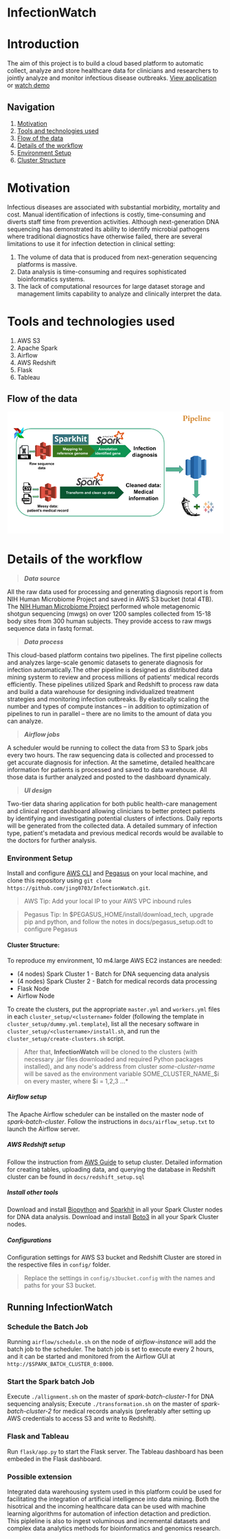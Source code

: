 # InfectionWatch

# Introduction

The aim of this project is to build a cloud based platform to automatic collect, analyze and store healthcare data for clinicians and researchers to jointly analyze and monitor infectious disease outbreaks. 
[View application](rtinfo-insight.com) or [watch demo](https://youtu.be/Tj8cIbmGHsM)

## Navigation

1. [Motivation](#about)
2. [Tools and technologies used](#engineering-design)
3. [Flow of the data](#flow-of-the-data)
4. [Details of the workflow](#details-of-the-workflow)
5. [Environment Setup](#environment-setup)
6. [Cluster Structure](#cluster-structure)


# Motivation

Infectious diseases are associated with substantial morbidity, mortality and cost. Manual identification of infections is costly, time-consuming and diverts staff time from prevention activities. Although next-generation DNA sequencing has demonstrated its ability to identify microbial pathogens where traditional diagnostics have otherwise failed, there are several limitations to use it for infection detection in clinical setting: 
1. The volume of data that is produced from next-generation sequencing platforms is massive. 
2. Data analysis is time-consuming and requires sophisticated bioinformatics systems. 
3. The lack of computational resources for large dataset storage and management limits capability to analyze and clinically interpret the data.


# Tools and technologies used 

1. AWS S3
2. Apache Spark
3. Airflow
4. AWS Redshift
5. Flask 
6. Tableau

Flow of the data
------------------------------------

![Alt text](pipeline.png?raw=true "Optional Title")

# Details of the workflow

> ***Data source*** 

All the raw data used for processing and generating diagnosis report is from NIH Human Microbiome Project and saved in AWS S3 bucket (total 4TB). The [NIH Human Microbiome Project](https://portal.hmpdacc.org/search/s?facetTab=files&filters=%7B%22op%22:%22and%22,%22content%22:%5B%7B%22op%22:%22in%22,%22content%22:%7B%22field%22:%22files.file_format%22,%22value%22:%5B%22FASTA%22,%22FASTQ%22%5D%7D%7D%5D%7D) performed whole metagenomic shotgun sequencing (mwgs) on over 1200 samples collected from 15-18 body sites from 300 human subjects. They provide access to raw mwgs sequence data in fastq format.

> ***Data process***

This cloud-based platform contains two pipelines. The first pipeline collects and analyzes large-scale genomic datasets to generate diagnosis for infection automatically.The other pipeline is designed as distributed data mining systerm to review and process millions of patients’ medical records efficiently. 
These pipelines utilized Spark and Redshift to process raw data and build a data warehouse for designing individualized treatment strategies and monitoring infection outbreaks. By elastically scaling the number and types of compute instances – in addition to optimization of pipelines to run in parallel – there are no limits to the amount of data you can analyze. 

> ***Airflow jobs***

A scheduler would be running to collect the data from S3 to Spark jobs every two hours. The raw sequencing data is collected and processed to get accurate diagnosis for infection. At the sametime, detailed healthcare information for patients is processed and saved to data warehouse. All those data is further analyzed and posted to the dashboard dynamicaly. 

> ***UI design***

Two-tier data sharing application for both public health-care management and clinical report dashboard allowing clinicians to better protect patients by identifying and investigating potential clusters of infections.
Daily reports will be generated from the collected data. A detailed summary of infection type, patient's metadata and previous medical records would be available to the doctors for further analysis.

### Environment Setup

Install and configure [AWS CLI](https://aws.amazon.com/cli/) and [Pegasus](https://github.com/InsightDataScience/pegasus) on your local machine, and clone this repository using
`git clone https://github.com/jing0703/InfectionWatch.git`.

> AWS Tip: Add your local IP to your AWS VPC inbound rules

> Pegasus Tip: In $PEGASUS_HOME/install/download_tech, upgrade pip and python, and follow the notes in docs/pegasus_setup.odt to configure Pegasus

#### Cluster Structure:

To reproduce my environment, 10 m4.large AWS EC2 instances are needed:
- (4 nodes) Spark Cluster 1 - Batch for DNA sequencing data analysis
- (4 nodes) Spark Cluster 2 - Batch for medical records data processing
- Flask Node
- Airflow Node

To create the clusters, put the appropriate `master.yml` and `workers.yml` files in each `cluster_setup/<clustername>` folder (following the template in `cluster_setup/dummy.yml.template`), list all the necesary software in `cluster_setup/<clustername>/install.sh`, and run the `cluster_setup/create-clusters.sh` script.

> After that, **InfectionWatch** will be cloned to the clusters (with necessary .jar files downloaded and required Python packages installed), and any node's address from cluster *some-cluster-name* will be saved as the environment variable SOME_CLUSTER_NAME_$i on every master, where $i = 1,2,3 ...*


##### Airflow setup

The Apache Airflow scheduler can be installed on the master node of *spark-batch-cluster*. Follow the instructions in `docs/airflow_setup.txt` to launch the Airflow server.

##### AWS Redshift setup

Follow the instruction from [AWS Guide](https://docs.aws.amazon.com/redshift/latest/gsg/getting-started.html) to setup cluster.
Detailed information for creating tables, uploading data, and querying the database in Redshift cluster can be found in `docs/redshift_setup.sql`

##### Install other tools

Download and install [Biopython](https://biopython.org/) and [Sparkhit](https://rhinempi.github.io/sparkhit/) in all your Spark Cluster nodes for DNA data analysis.
Download and install [Boto3](https://boto3.amazonaws.com/v1/documentation/api/latest/guide/quickstart.html) in all your Spark Cluster nodes.

##### Configurations

Configuration settings for AWS S3 bucket and Redshift Cluster are stored in the respective files in `config/` folder.
> Replace the settings in `config/s3bucket.config` with the names and paths for your S3 bucket.

## Running InfectionWatch

### Schedule the Batch Job

Running `airflow/schedule.sh` on the node of *airflow-instance* will add the batch job to the scheduler. The batch job is set to execute every 2 hours, and it can be started and monitored from the Airflow GUI at `http://$SPARK_BATCH_CLUSTER_0:8000`.

### Start the Spark batch Job

Execute `./allignment.sh` on the master of *spark-batch-cluster-1* for DNA sequencing analysis;
Execute `./transformation.sh` on the master of *spark-batch-cluster-2* for medical records analysis (preferably after setting up AWS credentials to access S3 and write to Redshift).

### Flask and Tableau

Run `flask/app.py` to start the Flask server. The Tableau dashboard has been embeded in the Flask dashboard.

### Possible extension

Integrated data warehousing system used in this platform could be used for facilitating the integration of artificial intelligence into data mining. Both the hisotrical and the incoming healthcare data can be used with machine learning algorithms for automation of infection detaction and prediction. This pipleline is also to ingest voluminous and incremental datasets and complex data analytics methods for bioinformatics and genomics research.

